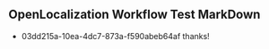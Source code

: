 ## OpenLocalization Workflow Test MarkDown
* 03dd215a-10ea-4dc7-873a-f590abeb64af thanks!

<!--HONumber=Jul16_HO2-->


